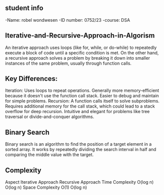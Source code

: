 ## student info
-Name: robel wondwesen -ID number: 0752/23 -course: DSA

## Iterative-and-Recursive-Approach-in-Algorism
An iterative approach uses loops (like for, while, or do-while) to repeatedly execute a block of code until a specific condition is met. On the other hand, a recursive approach solves a problem by breaking it down into smaller instances of the same problem, usually through function calls.
## Key Differences:
Iteration:
Uses loops to repeat operations.
Generally more memory-efficient because it doesn't use the function call stack.
Easier to debug and maintain for simple problems.
Recursion:
A function calls itself to solve subproblems.
Requires additional memory for the call stack, which could lead to a stack overflow for deep recursion.
Intuitive and elegant for problems like tree traversal or divide-and-conquer algorithms.
## Binary Search
Binary search is an algorithm to find the position of a target element in a sorted array. It works by repeatedly dividing the search interval in half and comparing the middle value with the target.
## Complexity
Aspect Iterative Approach Recursive Approach
Time Complexity O(log n) O(log n)
Space Complexity O(1) O(log n)
